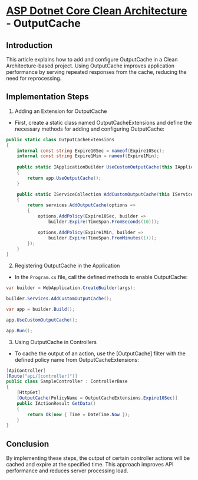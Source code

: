 # [ASP Dotnet Core Clean Architecture](../README.md) - OutputCache

## Introduction

This article explains how to add and configure OutputCache in a Clean Architecture-based project. Using OutputCache improves application performance by serving repeated responses from the cache, reducing the need for reprocessing.

## Implementation Steps

1. Adding an Extension for OutputCache
  - First, create a static class named OutputCacheExtensions and define the necessary methods for adding and configuring OutputCache:

```c#
public static class OutputCacheExtensions
{
    internal const string Expire10Sec = nameof(Expire10Sec);
    internal const string Expire1Min = nameof(Expire1Min);
    
    public static IApplicationBuilder UseCustomOutputCache(this IApplicationBuilder app)
    {
        return app.UseOutputCache();
    }

    public static IServiceCollection AddCustomOutputCache(this IServiceCollection services)
    {
        return services.AddOutputCache(options =>
        {
            options.AddPolicy(Expire10Sec, builder =>
                builder.Expire(TimeSpan.FromSeconds(10)));

            options.AddPolicy(Expire1Min, builder =>
                builder.Expire(TimeSpan.FromMinutes(1)));
        });
    }
}
```

2. Registering OutputCache in the Application
  - In the `Program.cs` file, call the defined methods to enable OutputCache:

```c#
var builder = WebApplication.CreateBuilder(args);

builder.Services.AddCustomOutputCache();

var app = builder.Build();

app.UseCustomOutputCache();

app.Run();
```
3. Using OutputCache in Controllers
  - To cache the output of an action, use the [OutputCache] filter with the defined policy name from OutputCacheExtensions:

```c#
[ApiController]
[Route("api/[controller]")]
public class SampleController : ControllerBase
{
    [HttpGet]
    [OutputCache(PolicyName = OutputCacheExtensions.Expire10Sec)]
    public IActionResult GetData()
    {
        return Ok(new { Time = DateTime.Now });
    }
}
```

## Conclusion

By implementing these steps, the output of certain controller actions will be cached and expire at the specified time. This approach improves API performance and reduces server processing load.
